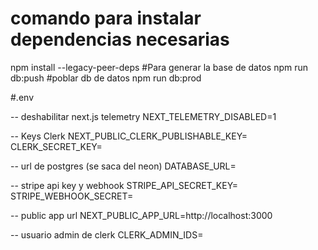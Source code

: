 # comando para instalar dependencias necesarias 
npm install --legacy-peer-deps
#Para generar la base de datos
npm run db:push 
#poblar db de datos
npm run db:prod


#.env 

-- deshabilitar next.js telemetry
NEXT_TELEMETRY_DISABLED=1

-- Keys Clerk
NEXT_PUBLIC_CLERK_PUBLISHABLE_KEY=
CLERK_SECRET_KEY=

-- url de postgres (se saca del neon)
DATABASE_URL= 

-- stripe api key y webhook
STRIPE_API_SECRET_KEY=
STRIPE_WEBHOOK_SECRET=

-- public app url
NEXT_PUBLIC_APP_URL=http://localhost:3000

-- usuario admin de clerk
CLERK_ADMIN_IDS=
